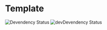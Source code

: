 # Template

![Devendency Status](https://david-dm.org/shgtkshruch/template.png)
![devDevendency Status](https://david-dm.org/shgtkshruch/template/dev-status.png)